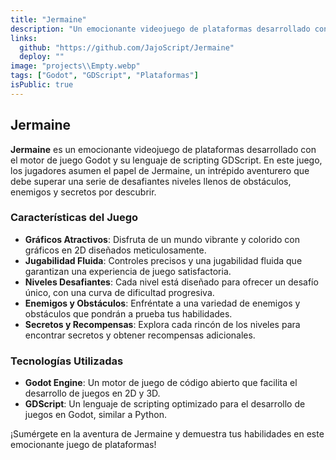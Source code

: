 ```yaml
---
title: "Jermaine"
description: "Un emocionante videojuego de plataformas desarrollado con el motor de juego Godot y su lenguaje de scripting GDScript. En este juego, los jugadores asumen el papel de Jermaine, un intrépido aventurero que debe superar una serie de desafiantes niveles llenos de obstáculos, enemigos y secretos por descubrir."
links:
  github: "https://github.com/JajoScript/Jermaine"
  deploy: ""
image: "projects\\Empty.webp"
tags: ["Godot", "GDScript", "Plataformas"]
isPublic: true
---
```


## Jermaine

**Jermaine** es un emocionante videojuego de plataformas desarrollado con el motor de juego Godot y su lenguaje de scripting GDScript. En este juego, los jugadores asumen el papel de Jermaine, un intrépido aventurero que debe superar una serie de desafiantes niveles llenos de obstáculos, enemigos y secretos por descubrir.

### Características del Juego

- **Gráficos Atractivos**: Disfruta de un mundo vibrante y colorido con gráficos en 2D diseñados meticulosamente.
- **Jugabilidad Fluida**: Controles precisos y una jugabilidad fluida que garantizan una experiencia de juego satisfactoria.
- **Niveles Desafiantes**: Cada nivel está diseñado para ofrecer un desafío único, con una curva de dificultad progresiva.
- **Enemigos y Obstáculos**: Enfréntate a una variedad de enemigos y obstáculos que pondrán a prueba tus habilidades.
- **Secretos y Recompensas**: Explora cada rincón de los niveles para encontrar secretos y obtener recompensas adicionales.

### Tecnologías Utilizadas

- **Godot Engine**: Un motor de juego de código abierto que facilita el desarrollo de juegos en 2D y 3D.
- **GDScript**: Un lenguaje de scripting optimizado para el desarrollo de juegos en Godot, similar a Python.

¡Sumérgete en la aventura de Jermaine y demuestra tus habilidades en este emocionante juego de plataformas!

